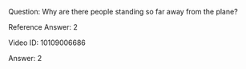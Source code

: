 Question: Why are there people standing so far away from the plane?

Reference Answer: 2

Video ID: 10109006686

Answer: 2

